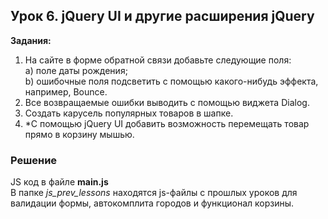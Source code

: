 ## Урок 6. jQuery UI и другие расширения jQuery
**Задания:** 
1. На сайте в форме обратной связи добавьте следующие поля:  
  a) поле даты рождения;  
  b) ошибочные поля подсветить с помощью какого-нибудь эффекта, например, Bounce.  
2. Все возвращаемые ошибки выводить с помощью виджета Dialog.  
3. Создать карусель популярных товаров в шапке.  
4. *C помощью jQuery UI добавить возможность перемещать товар прямо в корзину мышью.  

### Решение
JS код в файле **main.js**  
В папке *js_prev_lessons* находятся js-файлы с прошлых уроков для валидации формы, автокомплита городов и функционал корзины.  